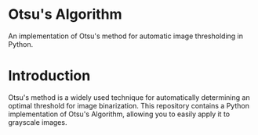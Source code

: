# Otsu's Algorithm
An implementation of Otsu's method for automatic image thresholding in Python.

# Introduction
Otsu's method is a widely used technique for automatically determining an optimal threshold for image binarization. This repository contains a Python implementation of Otsu's Algorithm, allowing you to easily apply it to grayscale images.
